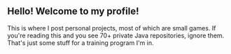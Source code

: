 ## Hello! Welcome to my profile!

This is where I post personal projects, most of which are small games. If you're reading this and you see 70+ private Java repositories, ignore them. That's just some stuff for a training program I'm in.
